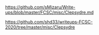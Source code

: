 https://github.com/sMizaru/Write-ups/blob/master/FCSC/misc/Clepsydre.md

https://github.com/shd33/writeups-FCSC-2020/tree/master/misc/Clepsydre

